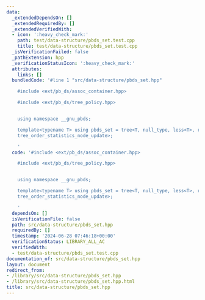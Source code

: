 ```yaml
---
data:
  _extendedDependsOn: []
  _extendedRequiredBy: []
  _extendedVerifiedWith:
  - icon: ':heavy_check_mark:'
    path: test/data-structure/pbds_set.test.cpp
    title: test/data-structure/pbds_set.test.cpp
  _isVerificationFailed: false
  _pathExtension: hpp
  _verificationStatusIcon: ':heavy_check_mark:'
  attributes:
    links: []
  bundledCode: '#line 1 "src/data-structure/pbds_set.hpp"

    #include <ext/pb_ds/assoc_container.hpp>

    #include <ext/pb_ds/tree_policy.hpp>


    using namespace __gnu_pbds;

    template<typename T> using pbds_set = tree<T, null_type, less<T>, rb_tree_tag,
    tree_order_statistics_node_update>;

    '
  code: '#include <ext/pb_ds/assoc_container.hpp>

    #include <ext/pb_ds/tree_policy.hpp>


    using namespace __gnu_pbds;

    template<typename T> using pbds_set = tree<T, null_type, less<T>, rb_tree_tag,
    tree_order_statistics_node_update>;

    '
  dependsOn: []
  isVerificationFile: false
  path: src/data-structure/pbds_set.hpp
  requiredBy: []
  timestamp: '2024-06-28 07:46:18+00:00'
  verificationStatus: LIBRARY_ALL_AC
  verifiedWith:
  - test/data-structure/pbds_set.test.cpp
documentation_of: src/data-structure/pbds_set.hpp
layout: document
redirect_from:
- /library/src/data-structure/pbds_set.hpp
- /library/src/data-structure/pbds_set.hpp.html
title: src/data-structure/pbds_set.hpp
---
```

